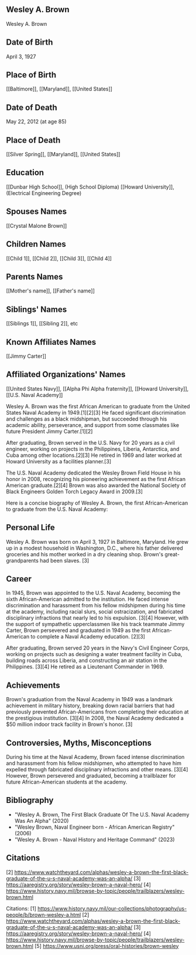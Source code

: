 ## Wesley A. Brown
Wesley A. Brown
## Date of Birth
April 3, 1927
## Place of Birth
[[Baltimore]], [[Maryland]], [[United States]]
## Date of Death
May 22, 2012 (at age 85)
## Place of Death
[[Silver Spring]], [[Maryland]], [[United States]]
## Education
[[Dunbar High School]], (High School Diploma)
[[Howard University]], (Electrical Engineering Degree)
## Spouses Names
[[Crystal Malone Brown]]
## Children Names
[[Child 1]], [[Child 2]], [[Child 3]], [[Child 4]]
## Parents Names
[[Mother's name]], [[Father's name]]
## Siblings' Names
[[Siblings 1]], [[Sibling 2]], etc
## Known Affiliates Names
[[Jimmy Carter]]
## Affiliated Organizations' Names
[[United States Navy]], [[Alpha Phi Alpha fraternity]], [[Howard University]], [[U.S. Naval Academy]]

Wesley A. Brown was the first African American to graduate from the United States Naval Academy in 1949.[1][2][3] He faced significant discrimination and challenges as a black midshipman, but succeeded through his academic ability, perseverance, and support from some classmates like future President Jimmy Carter.[1][2] 

After graduating, Brown served in the U.S. Navy for 20 years as a civil engineer, working on projects in the Philippines, Liberia, Antarctica, and Cuba among other locations.[2][3] He retired in 1969 and later worked at Howard University as a facilities planner.[3] 

The U.S. Naval Academy dedicated the Wesley Brown Field House in his honor in 2008, recognizing his pioneering achievement as the first African American graduate.[2][4] Brown was also awarded the National Society of Black Engineers Golden Torch Legacy Award in 2009.[3]

Here is a concise biography of Wesley A. Brown, the first African-American to graduate from the U.S. Naval Academy:

## Personal Life
Wesley A. Brown was born on April 3, 1927 in Baltimore, Maryland. He grew up in a modest household in Washington, D.C., where his father delivered groceries and his mother worked in a dry cleaning shop. Brown's great-grandparents had been slaves. [3]

## Career
In 1945, Brown was appointed to the U.S. Naval Academy, becoming the sixth African-American admitted to the institution. He faced intense discrimination and harassment from his fellow midshipmen during his time at the academy, including racial slurs, social ostracization, and fabricated disciplinary infractions that nearly led to his expulsion. [3][4] However, with the support of sympathetic upperclassmen like his track teammate Jimmy Carter, Brown persevered and graduated in 1949 as the first African-American to complete a Naval Academy education. [2][3]

After graduating, Brown served 20 years in the Navy's Civil Engineer Corps, working on projects such as designing a water treatment facility in Cuba, building roads across Liberia, and constructing an air station in the Philippines. [3][4] He retired as a Lieutenant Commander in 1969.

## Achievements
Brown's graduation from the Naval Academy in 1949 was a landmark achievement in military history, breaking down racial barriers that had previously prevented African-Americans from completing their education at the prestigious institution. [3][4] In 2008, the Naval Academy dedicated a $50 million indoor track facility in Brown's honor. [3]

## Controversies, Myths, Misconceptions
During his time at the Naval Academy, Brown faced intense discrimination and harassment from his fellow midshipmen, who attempted to have him expelled through fabricated disciplinary infractions and other means. [3][4] However, Brown persevered and graduated, becoming a trailblazer for future African-American students at the academy.

## Bibliography
- "Wesley A. Brown, The First Black Graduate Of The U.S. Naval Academy Was An Alpha" (2020)
- "Wesley Brown, Naval Engineer born - African American Registry" (2006)
- "Wesley A. Brown - Naval History and Heritage Command" (2023)

## Citations
[2] https://www.watchtheyard.com/alphas/wesley-a-brown-the-first-black-graduate-of-the-u-s-naval-academy-was-an-alpha/
[3] https://aaregistry.org/story/wesley-brown-a-naval-hero/
[4] https://www.history.navy.mil/browse-by-topic/people/trailblazers/wesley-brown.html

Citations:
[1] https://www.history.navy.mil/our-collections/photography/us-people/b/brown-wesley-a.html
[2] https://www.watchtheyard.com/alphas/wesley-a-brown-the-first-black-graduate-of-the-u-s-naval-academy-was-an-alpha/
[3] https://aaregistry.org/story/wesley-brown-a-naval-hero/
[4] https://www.history.navy.mil/browse-by-topic/people/trailblazers/wesley-brown.html
[5] https://www.usni.org/press/oral-histories/brown-wesley